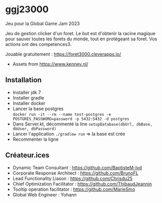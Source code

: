 # ggj23000

Jeu pour la Global Game Jam 2023

Jeu de gestion clicker d'un foret. Le but est d'obtenir la racine magique pour sauver toutes les forets du monde, tout en protégeant sa foret. Vos actions ont des competences3.

Jouable gratuitement : https://foret3000.cleverapps.io/

- Assets from https://www.kenney.nl/

## Installation

- Installer jdk 7
- Installer gradle
- Installer docker
- Lancer la base postgres  
`docker run -it --rm --name test-postgres -e POSTGRES_PASSWORD=password -p 5432:5432 -d postgres`
- Dans Server.kt, décommenté la line `setupDatabase(dbUrl, dbBase, dbUser, dbPassword)`
- Lancer l'application `./gradlew run` => la base est crée
- Recommenter la ligne

## Créateur.ices

- Dynamic Team Consultant : https://github.com/BaptisteM-lvd
- Corporate Response Architect : https://github.com/BrunoFL
- Lead Functionality Liason : https://github.com/Chrisdu25
- Chief Optimization Facilitator : https://github.com/ThibaudJeannin
- Tooltip operation facilitator : https://github.com/MarieSmo
- Global Web Engineer : Yohann
